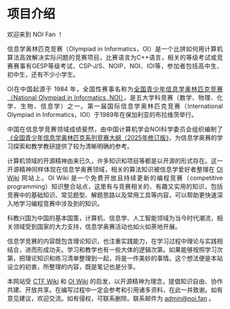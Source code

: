 # 项目介绍

<p style="text-align: justify; margin-bottom: 1em;">
欢迎来到 NOI Fan ！
</p>

<p style="text-align: justify; margin-bottom: 1em;">
信息学奥林匹克竞赛（Olympiad in Informatics，OI）是一个比拼如何用计算机算法高效解决实际问题的竞赛项目，比赛语言为C++语言，相关的等级考试或竞赛赛事有GESP等级考试、CSP-J/S、NOIP、NOI、IOI等，参加者包括高中生、初中生，还有不少小学生。
</p>

<p style="text-align: justify; margin-bottom: 1em;">
OI在中国起源于 1984 年，全国性赛事名称为<a href="https://www.noi.cn" target="_blank">全国青少年信息学奥林匹克竞赛（National Olympiad in Informatics, NOI）</a>，是五大学科竞赛（数学、物理、化学、生物、信息学）之一。第一届国际信息学奥林匹克竞赛（International Olympiad in Informatics，IOI）于1989年在保加利亚的布拉维茨举行。
</p>

<p style="text-align: justify; margin-bottom: 1em;">
中国在信息学竞赛领域成绩斐然，由中国计算机学会NOI科学委员会组织编制了<a href="https://www.noi.cn/upload/resources/file/2025/04/18/NOI_Syllabus_Edition_2025.pdf" target="_blank">《全国青少年信息学奥林匹克系列竞赛大纲（2025年修订版》</a>，为信息学奥赛的学习探索和教学教研提供了较为清晰明确的参考。
</p>

<p style="text-align: justify; margin-bottom: 1em;">
计算机领域的开源精神由来已久，许多知识和项目等都是以开源的形式存在。这一开源精神同样体现在信息学奥赛领域，相关的算法知识被信息学爱好者整理在 <a href="https://oi.wiki" target="_blank">OI Wiki</a> 网站上。OI Wiki 是一个免费开放且持续更新的编程竞赛（competitive programming）知识整合站点，这里有与竞赛相关的、有趣又实用的知识，包括竞赛中的基础知识、常见题型、解题思路以及常用工具等内容，可以帮助更快速深入地学习编程竞赛中涉及到的知识。
</p>

<p style="text-align: justify; margin-bottom: 1em;">
科教兴国为中国的基本国策，计算机、信息学、人工智能领域为当今时代潮流，相关领域受到国家的大力支持，信息学奥赛活动也如火如荼地开展。
</p>

<p style="text-align: justify; margin-bottom: 1em;">
信息学竞赛的内容既包含理论知识，也注重实践能力，在学习过程中理论与实践相结合，进而形成功夫。学习和教学也有一些大体的逻辑次第。如果能够按照学习次第，把理论知识和练习清单整理到一起，将是一件美妙的事情。这个想法便是本站设立的初衷，所整理的内容，既是笔记也是分享。
</p>

<p style="text-align: justify; margin-bottom: 1em;">
本网站受 <a href="https://ctf-wiki.org" target="_blank">CTF Wiki</a> 和 <a href="https://oi.wiki" target="_blank">OI Wiki</a> 的启发，以开源精神为理念，提倡知识自由、协作共建、开放共享。在编写过程中一定会参考和引用诸多资料，在此一并致谢。如有意见建议，欢迎交流。如有侵权，可联系删除。联系邮件为 <a href="mailto:<admin@noi.fan>">admin@noi.fan</a> 。
</p>